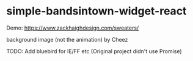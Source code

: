 # simple-bandsintown-widget-react

Demo: https://www.zackhaighdesign.com/sweaters/

background image (not the animation) by Cheez

TODO: Add bluebird for IE/FF etc (Original project didn't use Promise)
